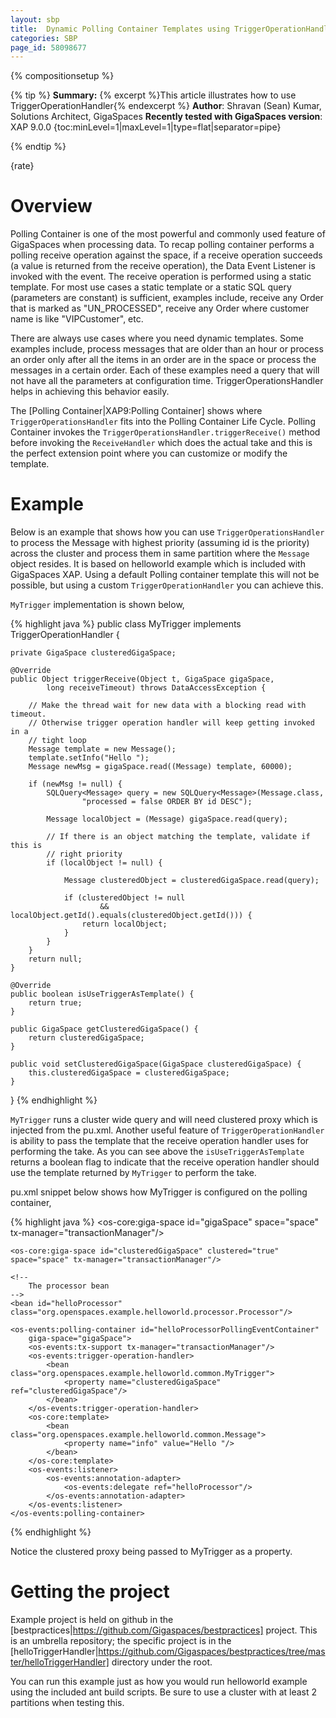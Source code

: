 ```yaml
---
layout: sbp
title:  Dynamic Polling Container Templates using TriggerOperationHandler
categories: SBP
page_id: 58098677
---
```


{% compositionsetup %}


{% tip %}
**Summary:** {% excerpt %}This article illustrates how to use TriggerOperationHandler{% endexcerpt %}
**Author**: Shravan (Sean) Kumar, Solutions Architect, GigaSpaces
**Recently tested with GigaSpaces version**: XAP 9.0.0
{toc:minLevel=1|maxLevel=1|type=flat|separator=pipe}

{% endtip %}

{rate}

# Overview

Polling Container is one of the most powerful and commonly used feature of GigaSpaces when processing data. To recap polling container performs a polling receive operation against the space, if a receive operation succeeds (a value is returned from the receive operation), the Data Event Listener is invoked with the event. The receive operation is performed using a static template. For most use cases a static template or a static SQL query (parameters are constant) is sufficient, examples include, receive any Order that is marked as "UN_PROCESSED", receive any Order where customer name is like "VIPCustomer", etc.

There are always use cases where you need dynamic templates. Some examples include, process messages that are older than an hour or process an order only after all the items in an order are in the space or process the messages in a certain order. Each of these examples need a query that will not have all the parameters at configuration time. TriggerOperationsHandler helps in achieving this behavior easily.

The [Polling Container|XAP9:Polling Container] shows where `TriggerOperationsHandler` fits into the Polling Container Life Cycle. Polling Container invokes the `TriggerOperationsHandler.triggerReceive()` method before invoking the `ReceiveHandler` which does the actual take and this is the perfect extension point where you can customize or modify the template.

# Example

Below is an example that shows how you can use `TriggerOperationsHandler` to process the Message with highest priority (assuming id is the priority) across the cluster and process them in same partition where the `Message` object resides. It is based on helloworld example which is included with GigaSpaces XAP. Using a default Polling container template this will not be possible, but using a custom `TriggerOperationHandler` you can achieve this.

`MyTrigger` implementation is shown below,



{% highlight java %}
public class MyTrigger implements TriggerOperationHandler {

	private GigaSpace clusteredGigaSpace;

	@Override
	public Object triggerReceive(Object t, GigaSpace gigaSpace,
			long receiveTimeout) throws DataAccessException {

		// Make the thread wait for new data with a blocking read with timeout.
		// Otherwise trigger operation handler will keep getting invoked in a
		// tight loop
		Message template = new Message();
		template.setInfo("Hello ");
		Message newMsg = gigaSpace.read((Message) template, 60000);

		if (newMsg != null) {
			SQLQuery<Message> query = new SQLQuery<Message>(Message.class,
					"processed = false ORDER BY id DESC");

			Message localObject = (Message) gigaSpace.read(query);

			// If there is an object matching the template, validate if this is
			// right priority
			if (localObject != null) {

				Message clusteredObject = clusteredGigaSpace.read(query);

				if (clusteredObject != null
						&& localObject.getId().equals(clusteredObject.getId())) {
					return localObject;
				}
			}
		}
		return null;
	}

	@Override
	public boolean isUseTriggerAsTemplate() {
		return true;
	}

	public GigaSpace getClusteredGigaSpace() {
		return clusteredGigaSpace;
	}

	public void setClusteredGigaSpace(GigaSpace clusteredGigaSpace) {
		this.clusteredGigaSpace = clusteredGigaSpace;
	}

}
{% endhighlight %}


`MyTrigger` runs a cluster wide query and will need clustered proxy which is injected from the pu.xml. Another useful feature of `TriggerOperationHandler` is ability to pass the template that the receive operation handler uses for performing the take. As you can see above the `isUseTriggerAsTemplate` returns a boolean flag to indicate that the receive operation handler should use the template returned by `MyTrigger` to perform the take.

pu.xml snippet below shows how MyTrigger is configured on the polling container,



{% highlight java %}
    <os-core:giga-space id="gigaSpace" space="space" tx-manager="transactionManager"/>

    <os-core:giga-space id="clusteredGigaSpace" clustered="true" space="space" tx-manager="transactionManager"/>

    <!--
        The processor bean
    -->
    <bean id="helloProcessor" class="org.openspaces.example.helloworld.processor.Processor"/>

    <os-events:polling-container id="helloProcessorPollingEventContainer"
	    giga-space="gigaSpace">
		<os-events:tx-support tx-manager="transactionManager"/>
		<os-events:trigger-operation-handler>
			<bean class="org.openspaces.example.helloworld.common.MyTrigger">
				<property name="clusteredGigaSpace" ref="clusteredGigaSpace"/>
			</bean>
		</os-events:trigger-operation-handler>
		<os-core:template>
			<bean class="org.openspaces.example.helloworld.common.Message">
				<property name="info" value="Hello "/>
			</bean>
		</os-core:template>
		<os-events:listener>
			<os-events:annotation-adapter>
				<os-events:delegate ref="helloProcessor"/>
			</os-events:annotation-adapter>
		</os-events:listener>
	</os-events:polling-container>
{% endhighlight %}


Notice the clustered proxy being passed to MyTrigger as a property.

# Getting the project
Example project is held on github in the [bestpractices|https://github.com/Gigaspaces/bestpractices] project. This is an umbrella repository; the specific project is in the [helloTriggerHandler|https://github.com/Gigaspaces/bestpractices/tree/master/helloTriggerHandler] directory under the root.

You can run this example just as how you would run helloworld example using the included ant build scripts. Be sure to use a cluster with at least 2 partitions when testing this.